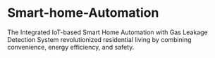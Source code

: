 # Smart-home-Automation
The Integrated IoT-based Smart Home Automation with Gas Leakage Detection System revolutionized residential living by combining convenience, energy efficiency, and safety.
